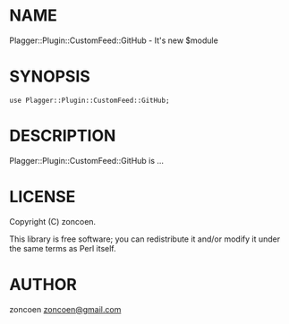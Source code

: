 # NAME

Plagger::Plugin::CustomFeed::GitHub - It's new $module

# SYNOPSIS

    use Plagger::Plugin::CustomFeed::GitHub;

# DESCRIPTION

Plagger::Plugin::CustomFeed::GitHub is ...

# LICENSE

Copyright (C) zoncoen.

This library is free software; you can redistribute it and/or modify
it under the same terms as Perl itself.

# AUTHOR

zoncoen <zoncoen@gmail.com>
